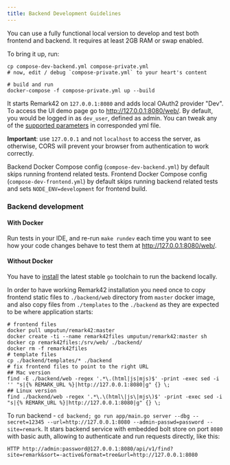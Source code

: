 ```yaml
---
title: Backend Development Guidelines
---
```


You can use a fully functional local version to develop and test both frontend and backend. It requires at least 2GB RAM or swap enabled.

To bring it up, run:

```shell
cp compose-dev-backend.yml compose-private.yml
# now, edit / debug `compose-private.yml` to your heart's content

# build and run
docker-compose -f compose-private.yml up --build
```

It starts Remark42 on `127.0.0.1:8080` and adds local OAuth2 provider "Dev". To access the UI demo page go to <http://127.0.0.1:8080/web/>. By default, you would be logged in as `dev_user`, defined as admin. You can tweak any of the [supported parameters](https://remark42.com/docs/configuration/parameters/) in corresponded yml file.

**Important**: use `127.0.0.1` and not `localhost` to access the server, as otherwise, CORS will prevent your browser from authentication to work correctly.

Backend Docker Compose config (`compose-dev-backend.yml`) by default skips running frontend related tests. Frontend Docker Compose config (`compose-dev-frontend.yml`) by default skips running backend related tests and sets `NODE_ENV=development` for frontend build.

### Backend development

#### With Docker

Run tests in your IDE, and re-run `make rundev` each time you want to see how your code changes behave to test them at <http://127.0.0.1:8080/web/>.

#### Without Docker

You have to [install](https://golang.org/doc/install) the latest stable `go` toolchain to run the backend locally.

In order to have working Remark42 installation you need once to copy frontend static files to `./backend/web` directory from `master` docker image, and also copy files from `./templates` to the `./backend` as they are expected to be where application starts:

```shell
# frontend files
docker pull umputun/remark42:master
docker create -ti --name remark42files umputun/remark42:master sh
docker cp remark42files:/srv/web/ ./backend/
docker rm -f remark42files
# template files
cp ./backend/templates/* ./backend
# fix frontend files to point to the right URL
## Mac version
find -E ./backend/web -regex '.*\.(html|js|mjs)$' -print -exec sed -i '' "s|{% REMARK_URL %}|http://127.0.0.1:8080|g" {} \;
## Linux version
find ./backend/web -regex '.*\.\(html\|js\|mjs\)$' -print -exec sed -i "s|{% REMARK_URL %}|http://127.0.0.1:8080|g" {} \;
```

To run backend - `cd backend; go run app/main.go server --dbg --secret=12345 --url=http://127.0.0.1:8080 --admin-passwd=password --site=remark`. It stars backend service with embedded bolt store on port `8080` with basic auth, allowing to authenticate and run requests directly, like this:

`HTTP http://admin:password@127.0.0.1:8080/api/v1/find?site=remark&sort=-active&format=tree&url=http://127.0.0.1:8080`
